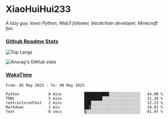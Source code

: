 # XiaoHuiHui233

*A lazy guy, loves Python, Web3 follower, blockchain developer, Minecraft fan.*

### [Github Readme Stats](https://github.com/anuraghazra/github-readme-stats)

![Top Langs](https://github-readme-stats.vercel.app/api/top-langs/?username=XiaoHuiHui233&layout=compact&theme=github_dark)

![Anurag's GitHub stats](https://github-readme-stats.vercel.app/api?username=XiaoHuiHui233&show_icons=true&theme=github_dark)

### [WakaTime](https://wakatime.com)

<!--START_SECTION:waka-->

```text
From: 02 May 2023 - To: 09 May 2023

Python             8 mins          ███████████░░░░░░░░░░░░░░   44.00 %
TOML               5 mins          ████████░░░░░░░░░░░░░░░░░   31.39 %
reStructuredText   2 mins          ███░░░░░░░░░░░░░░░░░░░░░░   12.23 %
Markdown           1 min           ██▓░░░░░░░░░░░░░░░░░░░░░░   10.02 %
Text               0 secs          ▒░░░░░░░░░░░░░░░░░░░░░░░░   01.97 %
```

<!--END_SECTION:waka-->
